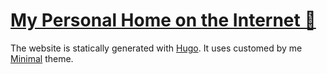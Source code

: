 # [My Personal Home on the Internet 🏡](https://www.nikitavoloboev.xyz/) 

The website is statically generated with [Hugo](https://github.com/gohugoio/hugo). It uses customed by me [Minimal](https://github.com/calintat/minimal) theme.
